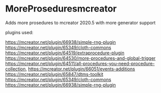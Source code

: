 # MoreProseduresmcreator
Adds more prosedures to mcreator 2020.5 with more generator support
 
 
 plugins used:
 
  https://mcreator.net/plugin/66938/simple-rng-plugin
  https://mcreator.net/plugin/65349/cloth-commons
  https://mcreator.net/plugin/64519/extraprocedure-plugin
  https://mcreator.net/plugin/64530/more-procedures-and-global-trigger
  https://mcreator.net/plugin/64511/all-procedures-you-need-procedure-collection,
  https://mcreator.net/plugin/66051/events-additions
  https://mcreator.net/plugin/65847/dtms-toolkit
  https://mcreator.net/plugin/65349/cloth-commons 
  https://mcreator.net/plugin/66938/simple-rng-plugin
